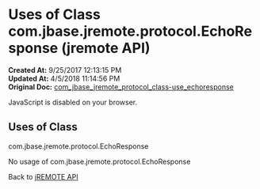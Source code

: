 # Uses of Class com.jbase.jremote.protocol.EchoResponse (jremote API)

**Created At:** 9/25/2017 12:13:15 PM  
**Updated At:** 4/5/2018 11:14:56 PM  
**Original Doc:** [com_jbase_jremote_protocol_class-use_echoresponse](https://docs.jbase.com/39271-class-use/com_jbase_jremote_protocol_class-use_echoresponse)  

<!--<br>    try {<br>        if (location.href.indexOf('is-external=true') == -1) {<br>            parent.document.title="Uses of Class com.jbase.jremote.protocol.EchoResponse (jremote   API)";<br>        }<br>    }<br>    catch(err) {<br>    }<br>//-->
JavaScript is disabled on your browser.



<!--<br>  allClassesLink = document.getElementById("allclasses\_navbar\_top");<br>  if(window==top) {<br>    allClassesLink.style.display = "block";<br>  }<br>  else {<br>    allClassesLink.style.display = "none";<br>  }<br>  //-->

## Uses of Class
com.jbase.jremote.protocol.EchoResponse

No usage of com.jbase.jremote.protocol.EchoResponse

Back to [jREMOTE API](com_jbase_jremote_package-summary)
